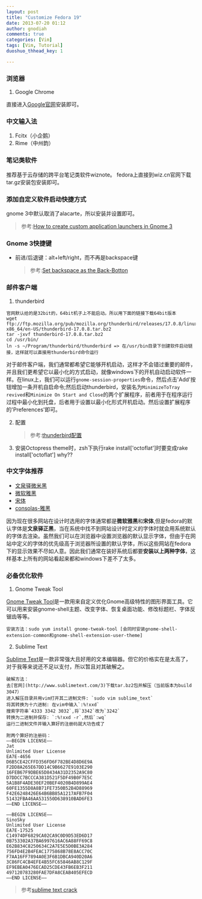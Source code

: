 ```yaml
---
layout: post
title: "Customize Fedora 19"
date: 2013-07-20 01:12
author: gnodiah
comments: true
categories: [Vim] 
tags: [Vim, Tutorial]
duoshuo_thhead_key: 1

---
```


### 浏览器
1. Google Chrome

直接进入[Google官网](http://www.google.cn/intl/zh-CN/chrome/)安装即可。

### 中文输入法

1. Fcitx（小企鹅）
2. Rime（中州韵）

### 笔记类软件
推荐基于云存储的跨平台笔记类软件wiznote。
fedora上直接到wiz.cn官网下载tar.gz安装包安装即可。

### 添加自定义软件启动快捷方式
gnome 3中默认取消了alacarte，所以安装并设置即可。

> 参考:[How to create custom application launchers in Gnome 3](http://blog.randell.ph/2011/08/01/how-to-create-custom-application-launchers-in-gnome-3/)

### Gnome 3快捷键
*   前进/后退键：alt+left/right，而不再是backspace键

    > 参考:[Set backspace as the Back-Botton](http://linuxg.net/backspace-key-not-working-as-a-back-button-in-nautilus-3-6-2-how-to-fix-this)

### 邮件客户端

1.  thunderbird

~~~
官网默认给的是32bit的，64bit机子上不能启动。所以用下面的链接下载64bit版本
wget ftp://ftp.mozilla.org/pub/mozilla.org/thunderbird/releases/17.0.8/linux-x86_64/en-US/thunderbird-17.0.8.tar.bz2
tar -jxvf thunderbird-17.0.8.tar.bz2
cd /usr/bin/
ln -s ~/Program/thunderbird/thunderbird => 在/usr/bin目录下创建软件启动链接，这样就可以直接用thunderbird命令运行
~~~
对于邮件客户端，我们通常都希望它能够开机启动，这样才不会错过重要的邮件，并且我们更希望它以最小化的方式启动，就像windows下的开机自动启动软件一样。在linux上，我们可以运行`gnome-session-properties`命令，然后点击'Add'按钮增加一条开机自启命令;然后启动thunderbird，安装名为`MinimizeToTray revived`和`Minimize On Start and Close`的两个扩展程序，前者用于在程序运行过程中最小化到托盘，后者用于设置以最小化形式开机启动。然后设置扩展程序的'Preferences'即可。

2.  配置

    >参考:[thunderbird配置](http://wiki.linux-ren.org/index.php/Thunderbird)

3.  安装Octopress theme时，zsh下执行rake install['octoflat']时要变成rake install\['octoflat'\] why??

### 中文字体推荐
* [文泉驿微米黑](http://wenq.org/wqy2/index.cgi?SpreadWQYMicroHei)
* [微软雅黑](http://yun.baidu.com/share/link?shareid=4210301939&uk=302933770&third=0)
* [宋体](http://www.filecrop.com/simsun.ttf.html)
* [consolas-雅黑]()

因为现在很多网站在设计时选用的字体通常都是**微软雅黑**和**宋体**,但是fedora的默认字体是**文泉驿正黑**，当在系统中找不到网站设计时定义的字体时就会用系统默认的字体去渲染。虽然我们可以在浏览器中设置浏览器的默认显示字体，但由于在网站中定义的字体的优先级高于浏览器所设置的默认字体，所以这些网站在fedora下的显示效果不尽如人意。因此我们通常在装好系统后都要**安装以上两种字体**，这样基本上所有的网站看起来都和windows下差不了太多。

### 必备优化软件
1. Gnome Tweak Tool

[Gnome Tweak Tool](https://wiki.gnome.org/GnomeTweakTool)是一款用来自定义优化Gnome高级特性的图形界面工具。它可以用来安装gnome-shell主题、改变字体、恢复桌面功能、修改标题栏、字体反锯齿等等。

~~~
安装方法：sudo yum install gnome-tweak-tool [会同时安装gnome-shell-extension-common和gnome-shell-extension-user-theme]
~~~

2. Sublime Text

[Sublime Text](http://www.sublimetext.com/3)是一款非常强大且好用的文本编辑器。但它的价格实在是太高了，对于我等来说还不足以支付，所以暂且对其破解之。

~~~
破解方法：
去[官网](http://www.sublimetext.com/3)下载tar.bz2包并解压（当前版本为build 3047）
进入解压目录并用vim打开其二进制文件: `sudo vim sublime_text`
将其转换为十六进制: 在vim中输入`:%!xxd`
搜索字符串`4333 3342 3032`,将`3342`改为`3242`
转换为二进制并保存: `:%!xxd -r`,然后`:wq`
运行二进制文件并输入算好的注册码就大功告成了

附两个算好的注册码：
—–BEGIN LICENSE—–
Jat
Unlimited User License
EA7E-4656
D6B5CE42CFFD356FD6F782BE4D8D6E9A
F2DD8A265E67DD14C9B6627E9103E290
16FEB67F9DBE65D8434A31D2352A9C80
D7DDCC7BCCCA381D521F5DF49B0F7E5C
5A1B8F4ADE30EF20BEF4020B4D899AE4
60FE1355D8A8B71FE7350B52B4D88969
F42E6248426E64B6BB85A1217AFB7F04
51432FBA46AA531550D638910BAD6FE3
—–END LICENSE—–

—–BEGIN LICENSE—–
SinoSky
Unlimited User License
EA7E-17525
C14974DF6829CA02CA9C0D9D53ED6D17
0B753302A37BA6997616AC6A88FF69C8
E62B834C8250634C2A7E5E5D0BE3A284
756FD4E2B4FEAC1775868B78E8ACC70C
F7AA16FF7894A0E3F6B1DBCA940D20A6
3C86FC4CB4EFE4B55FC65846AB8C129F
EF9EBEA0476ECAD25CDE43FB6EB3F211
497120783280FAE7DFA8CEAB405EFECD
—–END LICENSE—–
~~~

>   参考[sublime text crack](http://www.sinosky.org/sublime-text-crack-linux.html)
